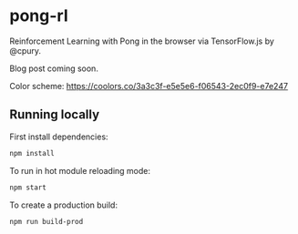 # pong-rl

Reinforcement Learning with Pong in the browser via TensorFlow.js by @cpury.

Blog post coming soon.

Color scheme: https://coolors.co/3a3c3f-e5e5e6-f06543-2ec0f9-e7e247

## Running locally

First install dependencies:

```sh
npm install
```

To run in hot module reloading mode:

```sh
npm start
```

To create a production build:

```sh
npm run build-prod
```
